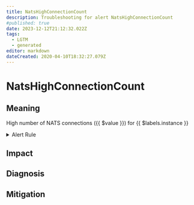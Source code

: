```yaml
---
title: NatsHighConnectionCount
description: Troubleshooting for alert NatsHighConnectionCount
#published: true
date: 2023-12-12T21:12:32.022Z
tags: 
  - LGTM
  - generated
editor: markdown
dateCreated: 2020-04-10T18:32:27.079Z
---
```


# NatsHighConnectionCount

## Meaning
[//]: # "Short paragraph that explains what the alert means"
High number of NATS connections ({{ $value }}) for {{ $labels.instance }}

<details>
  <summary>Alert Rule</summary>

{{% rule "nats/nats-exporter.yml" "NatsHighConnectionCount" %}}

<!-- Rule when generated

```yaml
alert: NatsHighConnectionCount
expr: gnatsd_varz_connections > 100
for: 3m
labels:
    severity: warning
annotations:
    summary: Nats high connection count (instance {{ $labels.instance }})
    description: |-
        High number of NATS connections ({{ $value }}) for {{ $labels.instance }}
          VALUE = {{ $value }}
          LABELS = {{ $labels }}
    runbook: https://github.com/srerun/prometheus-alerts/blob/main/content/runbooks/nats-exporter/NatsHighConnectionCount.md

```

-->

</details>


## Impact
[//]: # "What could / will happen if the alert is not addressed"



## Diagnosis
[//]: # "Steps to take to identify the cause of the problem"



## Mitigation
[//]: # "The steps necessary to resolve the alert"
